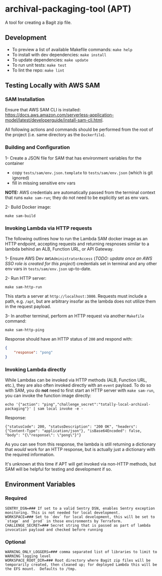 # archival-packaging-tool (APT)

A tool for creating a Bagit zip file.

## Development

- To preview a list of available Makefile commands: `make help`
- To install with dev dependencies: `make install`
- To update dependencies: `make update`
- To run unit tests: `make test`
- To lint the repo: `make lint`

## Testing Locally with AWS SAM

### SAM Installation

Ensure that AWS SAM CLI is installed: https://docs.aws.amazon.com/serverless-application-model/latest/developerguide/install-sam-cli.html.

All following actions and commands should be performed from the root of the project (i.e. same directory as the `Dockerfile`).

### Building and Configuration

1- Create a JSON file for SAM that has environment variables for the container 

- copy `tests/sam/env.json.template` to `tests/sam/env.json` (which is git ignored)
- fill in missing sensitive env vars

**NOTE:** AWS credentials are automatically passed from the terminal context that runs `make sam-run`; they do not need to be explicitly set as env vars.

2- Build Docker image:
```shell
make sam-build
```

### Invoking Lambda via HTTP requests

The following outlines how to run the Lambda SAM docker image as an HTTP endpoint, accepting requests and returning respnoses similar to a lambda behind an ALB, Function URL, or API Gateway.

1- Ensure AWS Dev `AWSAdministratorAccess` (_TODO: update once an AWS SSO role is created for this project_) credentials set in terminal and any other env vars in `tests/sam/env.json` up-to-date.
 
2- Run HTTP server:
```shell
make sam-http-run
```

This starts a server at `http://localhost:3000`.  Requests must include a path, e.g. `/apt`, but are arbitrary insofar as the lambda does not utilize them in the request payload. 

3- In another terminal, perform an HTTP request via another `Makefile` command:
```shell
make sam-http-ping
```

Response should have an HTTP status of `200` and respond with:
```json
{
    "response": "pong"
}
```

### Invoking Lambda directly

While Lambdas can be invoked via HTTP methods (ALB, Function URL, etc.), they are also often invoked directly with an `event` payload.  To do so with SAM, you do **not** need to first start an HTTP server with `make sam-run`, you can invoke the function image directly:

```shell
echo '{"action": "ping","challenge_secret":"totally-local-archival-packaging"}' | sam local invoke -e -
```

Response:
```text
{"statusCode": 200, "statusDescription": "200 OK", "headers": {"Content-Type": "application/json"}, "isBase64Encoded": false, "body": "{\"response\": \"pong\"}"}
```

As you can see from this response, the lambda is still returning a dictionary that _would_ work for an HTTP response, but is actually just a dictionary with the required information.

It's unknown at this time if APT will get invoked via non-HTTP methods, but SAM will be helpful for testing and development if so.


## Environment Variables

### Required

```shell
SENTRY_DSN=### If set to a valid Sentry DSN, enables Sentry exception monitoring. This is not needed for local development.
WORKSPACE=### Set to `dev` for local development, this will be set to `stage` and `prod` in those environments by Terraform.
CHALLENGE_SECRET=### Secret string that is passed as part of lambda invocation payload and checked before running
```

### Optional

```shell
WARNING_ONLY_LOGGERS=### comma separated list of libraries to limit to WARNING logging level
WORKSPACE_ROOT_DIR=### Root directory where Bagit zip files will be temporarily created, then cleaned up; for deployed Lambda this will be the EFS mount.  Defaults to /tmp.
```